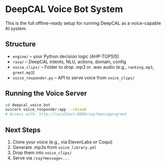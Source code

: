 
# DeepCAL Voice Bot System

This is the full offline-ready setup for running DeepCAL as a voice-capable AI system.

## Structure

- `engine/` – your Python decision logic (AHP-TOPSIS)
- `rasa/` – DeepCAL intents, NLU, actions, domain, config
- `voice_clips/` – Folder to drop .mp3 or .wav audio (e.g., `ranking.mp3`, `greet.mp3`)
- `voice_responder.py` – API to serve voice from `voice_clips/`

## Running the Voice Server

```bash
cd deepcal_voice_bot
uvicorn voice_responder:app --reload
# Access with: http://localhost:8000/say?message=greet
```

## Next Steps

1. Clone your voice (e.g., via ElevenLabs or Coqui)
2. Generate .mp3s from `voice_library.yml`
3. Drop them into `voice_clips/`
4. Serve via `/say?message=...`
